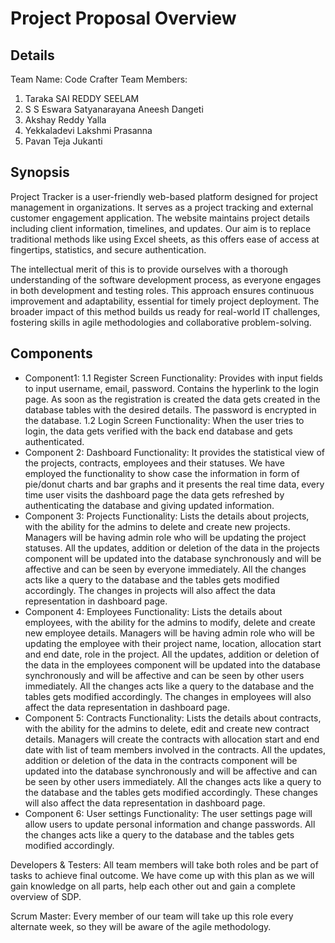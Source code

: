 # Project Proposal Overview

## Details
Team Name: Code Crafter
Team Members:
1. Taraka SAI REDDY SEELAM
2. S S Eswara Satyanarayana Aneesh Dangeti
3. Akshay Reddy Yalla
4. Yekkaladevi Lakshmi Prasanna
5. Pavan Teja Jukanti


## Synopsis

Project Tracker is a user-friendly web-based platform designed for project management in organizations. It serves as a project tracking and external customer engagement application. The website maintains project details including client information, timelines, and updates. Our aim is to replace traditional methods like using Excel sheets, as this offers ease of access at fingertips, statistics, and secure authentication.

The intellectual merit of this is to provide ourselves with a thorough understanding of the software development process, as everyone engages in both development and testing roles. This approach ensures continuous improvement and adaptability, essential for timely project deployment. The broader impact of this method builds us ready for real-world IT challenges, fostering skills in agile methodologies and collaborative problem-solving.


## Components
* Component1: 
    1.1 Register Screen
        Functionality: Provides with input fields to input username, email, password. Contains the hyperlink to the login page. As soon as the registration is created the data gets created in the database tables with the desired details. The password is encrypted in the database.
    1.2 Login Screen
        Functionality: When the user tries to login, the data gets verified with the back end database and gets authenticated.
* Component 2: Dashboard
    Functionality: It provides the statistical view of the projects, contracts, employees and their statuses. We have employed the functionality to show case the information in form of pie/donut charts and bar graphs and it presents the real time data, every time user visits the dashboard page the data gets refreshed by authenticating the database and giving updated information.
* Component 3: Projects
    Functionality: Lists the details about projects, with the ability for the admins to delete and create new projects. Managers will be having admin role who will be updating the project statuses. All the updates, addition or deletion of the data in the projects component will be updated into the database synchronously and will be affective and can be seen by everyone immediately. All the changes acts like a query to the database and the tables gets modified accordingly. The changes in projects will also affect the data representation in dashboard page.
* Component 4: Employees
    Functionality: Lists the details about employees, with the ability for the admins to modify, delete and create new employee details. Managers will be having admin role who will be updating the employee with their project name, location, allocation start and end date, role in the project. All the updates, addition or deletion of the data in the employees component will be updated into the database synchronously and will be affective and can be seen by other users immediately. All the changes acts like a query to the database and the tables gets modified accordingly. The changes in employees will also affect the data representation in dashboard page.
* Component 5: Contracts
    Functionality: Lists the details about contracts, with the ability for the admins to delete, edit and create new contract details. Managers will create the contracts with allocation start and end date with list of team members involved in the contracts. All the updates, addition or deletion of the data in the contracts component will be updated into the database synchronously and will be affective and can be seen by other users immediately. All the changes acts like a query to the database and the tables gets modified accordingly. These changes will also affect the data representation in dashboard page.
* Component 6: User settings
    Functionality: The user settings page will allow users to update personal information and change passwords. All the changes acts like a query to the database and the tables gets modified accordingly.

Developers & Testers: All team members will take both roles and be part of tasks to achieve final outcome. We have come up with this plan as we will gain knowledge on all parts, help each other out and gain a complete overview of SDP.

Scrum Master: Every member of our team will take up this role every alternate week, so they will be aware of the agile methodology.
